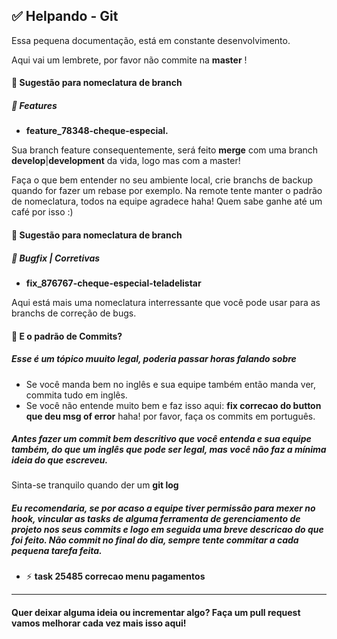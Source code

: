 ## ✅️ Helpando - Git

Essa pequena documentação, está em constante desenvolvimento.

Aqui vai um lembrete, por favor não commite na **master** !

####  🎩 Sugestão para nomeclatura de branch
##### 🎩 Features 

- **feature_78348-cheque-especial.** 

Sua branch feature consequentemente, será feito **merge** com uma branch **develop**|**development** da vida, logo mas com a master!

Faça o que bem entender no seu ambiente local, crie branchs de backup quando for fazer um rebase por exemplo. Na remote tente manter o padrão de nomeclatura, todos na equipe agradece haha! Quem sabe ganhe até um café por isso :)



####  🎩 Sugestão para nomeclatura de branch
##### 🎩  Bugfix | Corretivas

- **fix_876767-cheque-especial-teladelistar**

Aqui está mais uma nomeclatura interressante que você pode usar para as branchs de correção de bugs.

#### 🤔 E o padrão de Commits?
##### Esse é um tópico muuito legal, poderia passar horas falando sobre

- Se você manda bem no inglês e sua equipe também então manda ver, commita tudo em inglês.
- Se você não entende muito bem e faz isso aqui: **fix correcao do button que deu msg of error** haha! por favor, faça os commits em português.

##### Antes fazer um commit bem descritivo que você entenda e sua equipe também, do que um inglês que pode ser legal, mas você não faz a mínima ideia do que escreveu.

Sinta-se tranquilo quando der um **git log**

##### Eu recomendaria, se por acaso a equipe tiver permissão para mexer no hook, vincular as tasks de alguma ferramenta de gerenciamento de projeto nos seus commits e logo em seguida uma breve descricao do que foi feito. Não commit no final do dia, sempre tente commitar a cada pequena tarefa feita.

- ⚡️ **task 25485 correcao menu pagamentos**

---

#### Quer deixar alguma ideia ou incrementar algo? Faça um pull request vamos melhorar cada vez mais isso aqui!
